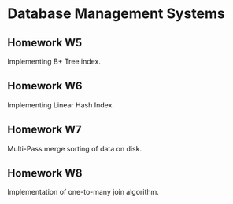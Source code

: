 # Database Management Systems
## Homework W5
Implementing B+ Tree index.
## Homework W6
Implementing Linear Hash Index.
## Homework W7
Multi-Pass merge sorting of data on disk.
## Homework W8
Implementation of one-to-many join algorithm.
